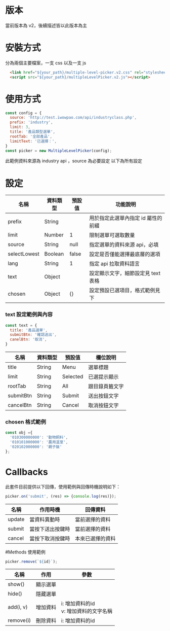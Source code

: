 # 版本
當前版本為 v2，後續描述皆以此版本為主

# 安裝方式
分為兩個主要檔案，一支 css 以及一支 js
```html
  <link href="${your_path}/multiple-level-picker.v2.css" rel="stylesheet" />
  <script src="${your_path}/multipleLevelPicker.v2.js"></script>
```

# 使用方式
```javascript
const config = {
  source: 'http://test.iwowpao.com/api/industryclass.php',
  prefix: 'industry',
  limit: 3,
  title: '產品類型選單',
  rootTab: '全部產品',
  limitText: '已選擇：',
}
const picker = new MultipleLevelPicker(config);
```
此範例資料來源為 industry api ，source 為必要設定
以下為所有設定

# 設定
| 名稱 | 資料類型 | 預設值 | 功能說明 |
| --- | --- | --- | --- |
| prefix | String |  | 用於指定此選單內指定 id 屬性的前綴 |
| limit  | Number | 1 | 限制選單可選取數量 |
| source | String | null | 指定選單的資料來源 api，必填 |
| selectLowest | Boolean | false | 設定是否僅能選擇最底層的選項 |
| lang | String | 1 | 指定 api 拉取資料語言 |
| text | Object |  | 設定顯示文字，細節設定見 text 表格 |
| chosen | Object | {} | 設定預設已選項目，格式範例見下|

### text 設定範例與內容
```javascript
const text = {
  title: '產品選單',
  submitBtn: '確認送出',
  canelBtn: '取消',
}
```
| 名稱 | 資料類型 | 預設值 | 欄位說明 |
| --- | --- | --- | --- |
| title | String | Menu | 選單標題 |
| limit | String | Selected | 已選提示顯示 |
| rootTab | String | All | 跟目錄頁籤文字 |
| submitBtn | String | Submit | 送出按鈕文字 |
| cancelBtn | String | Cancel | 取消按鈕文字 |


### chosen 格式範例 
```javascript
const obj ={
  '010300000000': '動物飼料',
  '010101000000': '農用溫室',
  '020102000000': '親子裝'
};
```

# Callbacks 
此套件目前提供以下回傳，使用範例與回傳時機說明如下：

```javascript
picker.on('submit', (res) => {console.log(res)});
```

| 名稱 | 作用時機 | 回傳資料 |
| --- | --- | --- |
| update | 當資料異動時 | 當前選擇的資料 |
| submit | 當按下送出按鍵時 | 當前選擇的資料 |
| cancel | 當按下取消按鍵時 | 本來已選擇的資料 |

#Methods
使用範例
```javascript
picker.remove(`${id}`);
```

| 名稱 | 作用 | 參數 |
| --- | --- | --- |
| show() | 顯示選單 | |
| hide() | 隱藏選單 | |
| add(i, v) | 增加資料 | i: 增加資料的id<br/>v: 增加資料的文字名稱 |
| remove(i) | 刪除資料 | i: 增加資料的id |



